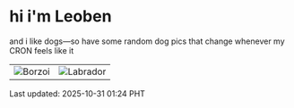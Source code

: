 # hi i'm Leoben

and i like dogs—so have some random dog pics that change whenever my CRON feels like it

|  |  |
|--------|----------|
| ![Borzoi](https://random-dog-vercel.vercel.app/api/random-borzoi?v=1761845063) | ![Labrador](https://random-dog-vercel.vercel.app/api/random-labrador?v=1761845063) |

Last updated: 2025-10-31 01:24 PHT
